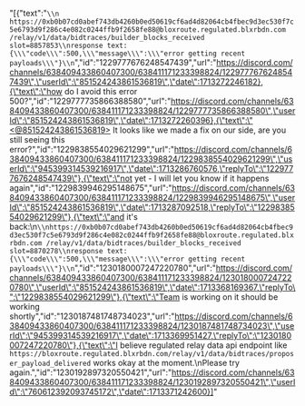 "[{\"text\":\"```\\n https://0xb0b07cd0abef743db4260b0ed50619cf6ad4d82064cb4fbec9d3ec530f7c5e6793d9f286c4e082c0244ffb9f2658fe88@bloxroute.regulated.blxrbdn.com /relay/v1/data/bidtraces/builder_blocks_received slot=8857853\\nresponse text: {\\\"code\\\":500,\\\"message\\\":\\\"error getting recent payloads\\\"}\\n```\",\"id\":\"1229777676248547439\",\"url\":\"https://discord.com/channels/638409433860407300/638411171233398824/1229777676248547439\",\"userId\":\"851524243861536819\",\"date\":1713272246182},{\"text\":\"how do I avoid this error 500?\",\"id\":\"1229777735866388580\",\"url\":\"https://discord.com/channels/638409433860407300/638411171233398824/1229777735866388580\",\"userId\":\"851524243861536819\",\"date\":1713272260396},{\"text\":\"<@851524243861536819> It looks like we made a fix on our side, are you still seeing this error?\",\"id\":\"1229838554029621299\",\"url\":\"https://discord.com/channels/638409433860407300/638411171233398824/1229838554029621299\",\"userId\":\"945399314539216917\",\"date\":1713286760576,\"replyTo\":\"1229777676248547439\"},{\"text\":\"not yet - I will let you know if it happens again\",\"id\":\"1229839946295148675\",\"url\":\"https://discord.com/channels/638409433860407300/638411171233398824/1229839946295148675\",\"userId\":\"851524243861536819\",\"date\":1713287092518,\"replyTo\":\"1229838554029621299\"},{\"text\":\"and it's back:\\n```\\nhttps://0xb0b07cd0abef743db4260b0ed50619cf6ad4d82064cb4fbec9d3ec530f7c5e6793d9f286c4e082c0244ffb9f2658fe88@bloxroute.regulated.blxrbdn.com /relay/v1/data/bidtraces/builder_blocks_received slot=8870278\\nresponse text: {\\\"code\\\":500,\\\"message\\\":\\\"error getting recent payloads\\\"}\\n```\",\"id\":\"1230180007247220780\",\"url\":\"https://discord.com/channels/638409433860407300/638411171233398824/1230180007247220780\",\"userId\":\"851524243861536819\",\"date\":1713368169367,\"replyTo\":\"1229838554029621299\"},{\"text\":\"Team is working on it should be working shortly\",\"id\":\"1230187481748734023\",\"url\":\"https://discord.com/channels/638409433860407300/638411171233398824/1230187481748734023\",\"userId\":\"945399314539216917\",\"date\":1713369951427,\"replyTo\":\"1230180007247220780\"},{\"text\":\"I believe regulated relay data api endpoint like `https://bloxroute.regulated.blxrbdn.com/relay/v1/data/bidtraces/proposer_payload_delivered` works okay at the moment.\\nPlease try again.\",\"id\":\"1230192897320550421\",\"url\":\"https://discord.com/channels/638409433860407300/638411171233398824/1230192897320550421\",\"userId\":\"760612392093745172\",\"date\":1713371242600}]"